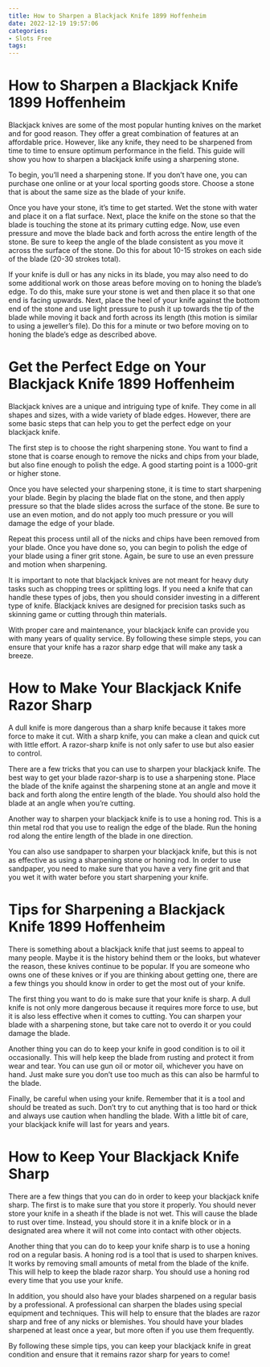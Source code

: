 ```yaml
---
title: How to Sharpen a Blackjack Knife 1899 Hoffenheim 
date: 2022-12-19 19:57:06
categories:
- Slots Free
tags:
---
```



#  How to Sharpen a Blackjack Knife 1899 Hoffenheim 

Blackjack knives are some of the most popular hunting knives on the market and for good reason. They offer a great combination of features at an affordable price. However, like any knife, they need to be sharpened from time to time to ensure optimum performance in the field. This guide will show you how to sharpen a blackjack knife using a sharpening stone.

To begin, you’ll need a sharpening stone. If you don’t have one, you can purchase one online or at your local sporting goods store. Choose a stone that is about the same size as the blade of your knife.

Once you have your stone, it’s time to get started. Wet the stone with water and place it on a flat surface. Next, place the knife on the stone so that the blade is touching the stone at its primary cutting edge. Now, use even pressure and move the blade back and forth across the entire length of the stone. Be sure to keep the angle of the blade consistent as you move it across the surface of the stone. Do this for about 10-15 strokes on each side of the blade (20-30 strokes total).

If your knife is dull or has any nicks in its blade, you may also need to do some additional work on those areas before moving on to honing the blade’s edge. To do this, make sure your stone is wet and then place it so that one end is facing upwards. Next, place the heel of your knife against the bottom end of the stone and use light pressure to push it up towards the tip of the blade while moving it back and forth across its length (this motion is similar to using a jeweller’s file). Do this for a minute or two before moving on to honing the blade’s edge as described above.

#  Get the Perfect Edge on Your Blackjack Knife 1899 Hoffenheim 

Blackjack knives are a unique and intriguing type of knife. They come in all shapes and sizes, with a wide variety of blade edges. However, there are some basic steps that can help you to get the perfect edge on your blackjack knife.

The first step is to choose the right sharpening stone. You want to find a stone that is coarse enough to remove the nicks and chips from your blade, but also fine enough to polish the edge. A good starting point is a 1000-grit or higher stone.

Once you have selected your sharpening stone, it is time to start sharpening your blade. Begin by placing the blade flat on the stone, and then apply pressure so that the blade slides across the surface of the stone. Be sure to use an even motion, and do not apply too much pressure or you will damage the edge of your blade.

Repeat this process until all of the nicks and chips have been removed from your blade. Once you have done so, you can begin to polish the edge of your blade using a finer grit stone. Again, be sure to use an even pressure and motion when sharpening.

It is important to note that blackjack knives are not meant for heavy duty tasks such as chopping trees or splitting logs. If you need a knife that can handle these types of jobs, then you should consider investing in a different type of knife. Blackjack knives are designed for precision tasks such as skinning game or cutting through thin materials.

With proper care and maintenance, your blackjack knife can provide you with many years of quality service. By following these simple steps, you can ensure that your knife has a razor sharp edge that will make any task a breeze.

#  How to Make Your Blackjack Knife Razor Sharp 

A dull knife is more dangerous than a sharp knife because it takes more force to make it cut. With a sharp knife, you can make a clean and quick cut with little effort. A razor-sharp knife is not only safer to use but also easier to control.

There are a few tricks that you can use to sharpen your blackjack knife. The best way to get your blade razor-sharp is to use a sharpening stone. Place the blade of the knife against the sharpening stone at an angle and move it back and forth along the entire length of the blade. You should also hold the blade at an angle when you’re cutting.

Another way to sharpen your blackjack knife is to use a honing rod. This is a thin metal rod that you use to realign the edge of the blade. Run the honing rod along the entire length of the blade in one direction.

You can also use sandpaper to sharpen your blackjack knife, but this is not as effective as using a sharpening stone or honing rod. In order to use sandpaper, you need to make sure that you have a very fine grit and that you wet it with water before you start sharpening your knife.

#  Tips for Sharpening a Blackjack Knife 1899 Hoffenheim 

There is something about a blackjack knife that just seems to appeal to many people. Maybe it is the history behind them or the looks, but whatever the reason, these knives continue to be popular. If you are someone who owns one of these knives or if you are thinking about getting one, there are a few things you should know in order to get the most out of your knife.

The first thing you want to do is make sure that your knife is sharp. A dull knife is not only more dangerous because it requires more force to use, but it is also less effective when it comes to cutting. You can sharpen your blade with a sharpening stone, but take care not to overdo it or you could damage the blade.

Another thing you can do to keep your knife in good condition is to oil it occasionally. This will help keep the blade from rusting and protect it from wear and tear. You can use gun oil or motor oil, whichever you have on hand. Just make sure you don’t use too much as this can also be harmful to the blade.

Finally, be careful when using your knife. Remember that it is a tool and should be treated as such. Don’t try to cut anything that is too hard or thick and always use caution when handling the blade. With a little bit of care, your blackjack knife will last for years and years.

#  How to Keep Your Blackjack Knife Sharp

There are a few things that you can do in order to keep your blackjack knife sharp. The first is to make sure that you store it properly. You should never store your knife in a sheath if the blade is not wet. This will cause the blade to rust over time. Instead, you should store it in a knife block or in a designated area where it will not come into contact with other objects.

Another thing that you can do to keep your knife sharp is to use a honing rod on a regular basis. A honing rod is a tool that is used to sharpen knives. It works by removing small amounts of metal from the blade of the knife. This will help to keep the blade razor sharp. You should use a honing rod every time that you use your knife.

In addition, you should also have your blades sharpened on a regular basis by a professional. A professional can sharpen the blades using special equipment and techniques. This will help to ensure that the blades are razor sharp and free of any nicks or blemishes. You should have your blades sharpened at least once a year, but more often if you use them frequently.

By following these simple tips, you can keep your blackjack knife in great condition and ensure that it remains razor sharp for years to come!